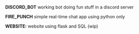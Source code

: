 **DISCORD_BOT**
working bot doing fun stuff in a discord server

**FIRE_PUNCH**
simple real-time chat app using python only

**WEBSITE:**
website using flask and SQL (wip)